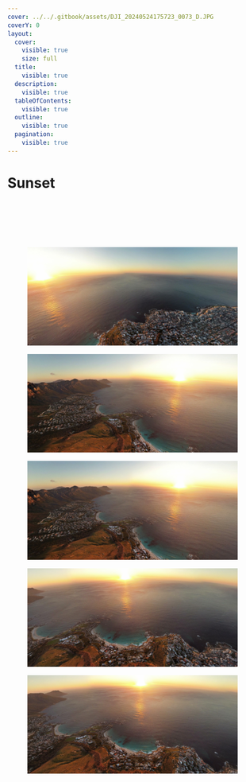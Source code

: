 ```yaml
---
cover: ../../.gitbook/assets/DJI_20240524175723_0073_D.JPG
coverY: 0
layout:
  cover:
    visible: true
    size: full
  title:
    visible: true
  description:
    visible: true
  tableOfContents:
    visible: true
  outline:
    visible: true
  pagination:
    visible: true
---
```


# Sunset

<div data-full-width="true">

<figure><img src="../../.gitbook/assets/DJI_20240609174213_0025_D.JPG" alt=""><figcaption></figcaption></figure>

</div>

<div data-full-width="true">

<figure><img src="../../.gitbook/assets/DJI_20240523174950_0040_D.JPG" alt=""><figcaption></figcaption></figure>

</div>

<div data-full-width="true">

<figure><img src="../../.gitbook/assets/DJI_20240523175024_0041_D.JPG" alt=""><figcaption></figcaption></figure>

</div>

<div data-full-width="true">

<figure><img src="../../.gitbook/assets/dji_export_20231017_173102_1697556662630_sphere_screenshot (1).jpg" alt=""><figcaption></figcaption></figure>

</div>

<div data-full-width="true">

<figure><img src="../../.gitbook/assets/dji_export_20231017_173110_1697556670279_sphere_screenshot.jpg" alt=""><figcaption></figcaption></figure>

</div>

<div data-full-width="true">

<figure><img src="../../.gitbook/assets/dji_export_20231017_173110_1697556670279_sphere_screenshot (1) (2).jpg" alt=""><figcaption></figcaption></figure>

</div>

<div data-full-width="true">

<figure><img src="../../.gitbook/assets/dji_export_20231017_173058_1697556658037_sphere_screenshot (2).jpg" alt=""><figcaption></figcaption></figure>

</div>

<div data-full-width="true">

<figure><img src="../../.gitbook/assets/dji_export_20231017_173049_1697556649011_sphere_screenshot (1).jpg" alt=""><figcaption></figcaption></figure>

</div>
